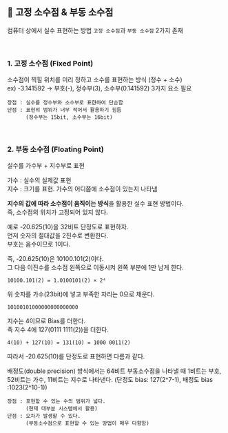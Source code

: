 ## 🍕 고정 소수점 & 부동 소수점

컴퓨터 상에서 실수 표현하는 방법 ```고정 소수점```과 ```부동 소수점``` 2가지 존재       

<br>

### 1. 고정 소수점 (Fixed Point)                 
소수점이 찍힐 위치를 미리 정하고 소수를 표현하는 방식 (정수 + 소수)         
ex) -3.141592 → 부호(-), 정수부(3), 소수부(0.141592) 3가지 요소 필요    


```
장점 : 실수를 정수부와 소수부로 표햔하여 단순함
단점 : 표현의 범위가 너무 적어서 활용하기 힘듬 
      (정수부는 15bit, 소수부는 16bit)     
```

<br>

### 2. 부동 소수점 (Floating Point)       
실수를 가수부 + 지수부로 표현       

가수 : 실수의 실제값 표현       
지수 : 크기를 표현. 가수의 어디쯤에 소수점이 있는지 나타냄      

**지수의 값에 따라 소수점이 움직이는 방식**을 활용한 실수 표현 방법이다.        
즉, 소수점의 위치가 고정되어 있지 않다.         

예로 -20.625(10)을 32비트 단정도로 표현하자.    
먼저 숫자의 절대값을 2진수로 변환한다.      
부호는 음수이므로 1이다.        

즉, -20.625(10)은 10100.101(2)이다.     
그 다음 이진수를 소수점 왼쪽으로 이동시켜 왼쪽 부분에 1만 남게 한다. 
```
10100.101(2) = 1.0100101(2) × 2⁴
```
위 숫자를 가수(23bit)에 넣고 부족한 자리는 0으로 채운다.        
```
10100101000000000000000
```
지수는 4이므로 Bias를 더한다.       
즉 지수 4에 127(0111 1111(2))을 더한다.         
```
4(10) + 127(10) = 131(10) = 1000 0011(2)
```
따라서 -20.625(10)를 단정도로 표현하면 다름과 같다.         

배정도(double precision) 방식에서는 64비트 부동소수점을 나타낼 때 1비트는 부호, 52비트는 가수, 11비트는 지수로 나타낸다. (단정도 bias: 127(2^7-1), 배정도 bias :1023(2^10-1))           
 

```
장점 : 표현할 수 있는 수의 범위가 넓다.     
      (현재 대부분 시스템에서 활용)
단점 : 오차가 발생할 수 있다.       
      (부동소수점으로 표현할 수 있는 방법이 매우 다향함)
```